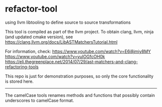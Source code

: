 # refactor-tool
using llvm libtooling to define source to source transformations

This tool is compiled as part of the llvm project. To obtain clang, llvm, ninja (and updated cmake version), see
https://clang.llvm.org/docs/LibASTMatchersTutorial.html

For information, check:
https://www.youtube.com/watch?v=E6i8jmiy8MY
https://www.youtube.com/watch?v=yuIOGfcOH0k
https://eli.thegreenplace.net/2014/07/29/ast-matchers-and-clang-refactoring-tools


This repo is just for demonstration purposes, so only the core functionality is stored here.

------

The camelCase tools renames methods and functions that possibly contain underscores to camelCase format.
